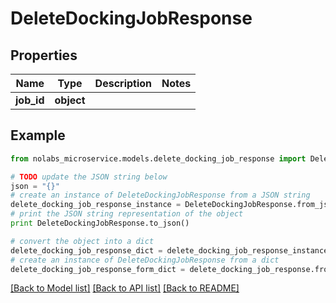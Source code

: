 # DeleteDockingJobResponse


## Properties

Name | Type | Description | Notes
------------ | ------------- | ------------- | -------------
**job_id** | **object** |  | 

## Example

```python
from nolabs_microservice.models.delete_docking_job_response import DeleteDockingJobResponse

# TODO update the JSON string below
json = "{}"
# create an instance of DeleteDockingJobResponse from a JSON string
delete_docking_job_response_instance = DeleteDockingJobResponse.from_json(json)
# print the JSON string representation of the object
print DeleteDockingJobResponse.to_json()

# convert the object into a dict
delete_docking_job_response_dict = delete_docking_job_response_instance.to_dict()
# create an instance of DeleteDockingJobResponse from a dict
delete_docking_job_response_form_dict = delete_docking_job_response.from_dict(delete_docking_job_response_dict)
```
[[Back to Model list]](../README.md#documentation-for-models) [[Back to API list]](../README.md#documentation-for-api-endpoints) [[Back to README]](../README.md)


